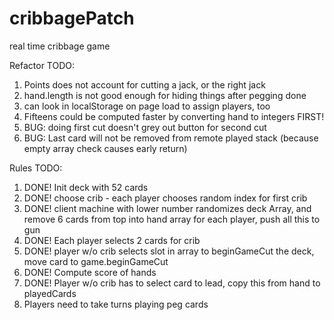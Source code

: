 # cribbagePatch
real time cribbage game

Refactor TODO:
1. Points does not account for cutting a jack, or the right jack
2. hand.length is not good enough for hiding things after pegging done
3. can look in localStorage on page load to assign players, too
4. Fifteens could be computed faster by converting hand to integers FIRST! 
5. BUG: doing first cut doesn't grey out button for second cut
6. BUG: Last card will not be removed from remote played stack (because empty array check causes early return)

Rules TODO:

1. DONE! Init deck with 52 cards
2. DONE! choose crib - each player chooses random index for first crib
3. DONE! client machine with lower number randomizes deck Array, and 
remove 6 cards from top into hand array for each player, push all this to gun
5. DONE! Each player selects 2 cards for crib
6. DONE! player w/o crib selects slot in array to beginGameCut the deck, move card to game.beginGameCut
7. DONE! Compute score of hands
8. DONE! Player w/o crib has to select card to lead, copy this from hand to playedCards
9. Players need to take turns playing peg cards
